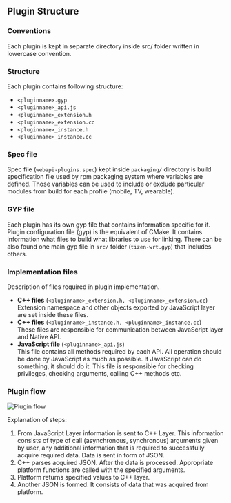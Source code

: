 ## Plugin Structure

### Conventions

Each plugin is kept in separate directory inside src/ folder written in lowercase convention.

### Structure

Each plugin contains following structure:
* ```<pluginname>.gyp```
* ```<pluginname>_api.js```
* ```<pluginname>_extension.h```
* ```<pluginname>_extension.cc```
* ```<pluginname>_instance.h```
* ```<pluginname>_instance.cc```

### Spec file

Spec file (```webapi-plugins.spec```) kept inside ```packaging/``` directory
is build specification file used by rpm packaging system where variables are defined.
Those variables can be used to include or exclude particular modules from
build for each profile (mobile, TV, wearable).

### GYP file

Each plugin has its own gyp file that contains information specific for it.
Plugin configuration file (gyp) is the equivalent of CMake.
It contains information what files to build what libraries to use for linking.
There can be also found one main gyp file in ```src/``` folder (```tizen-wrt.gyp```)
that includes others.

### Implementation files

Description of files required in plugin implementation.
* **C++ files** (```<pluginname>_extension.h, <pluginname>_extension.cc```)<br>
  Extension namespace and other objects exported by JavaScript layer are set inside these files.
* **C++ files** (```<pluginname>_instance.h, <pluginname>_instance.cc```)<br>
  These files are responsible for communication between JavaScript layer and Native API.
* **JavaScript file** (```<pluginname>_api.js```)<br>
  This file contains all methods required by each API.
  All operation should be done by JavaScript as much as possible.
  If JavaScript can do something, it should do it.
  This file is responsible for checking privileges, checking arguments, calling C++ methods etc.

### Plugin flow

![Plugin flow](images/plugin_flow.png)

Explanation of steps:
1. From JavaScript Layer information is sent to C++ Layer.
   This information consists of type of call (asynchronous, synchronous)
   arguments given by user, any additional information that is required to
   successfully acquire required data. Data is sent in form of JSON.
2. C++ parses acquired JSON. After the data is processed. Appropriate platform
   functions are called with the specified arguments.
3. Platform returns specified values to C++ layer.
4. Another JSON is formed. It consists of data that was acquired from platform.
